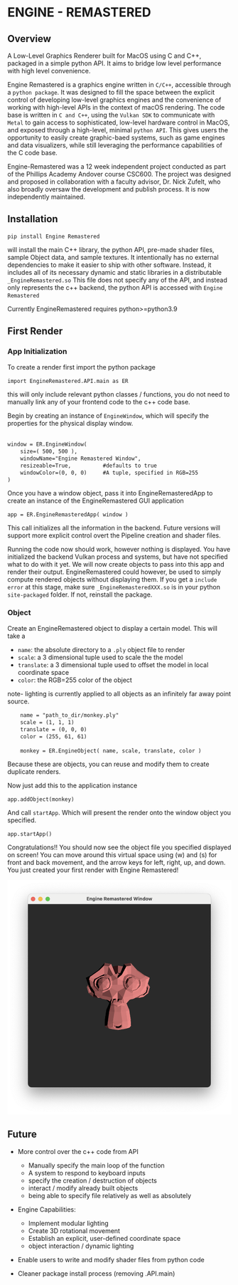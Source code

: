 # **ENGINE - REMASTERED**

## **Overview**

A Low-Level Graphics Renderer built for MacOS using C and C++, packaged in a simple python API. It aims to bridge low level performance with high level convenience.

Engine Remastered is a graphics engine written in ```C/C++```, accessible through a ```python package```. It was designed to fill the space between the explicit control of developing low-level graphics engines and the convenience of working with high-level APIs in the context of macOS rendering. The code base is written in ```C and C++```, using the ```Vulkan SDK``` to communicate with ```Metal``` to gain access to sophisticated, low-level hardware control in MacOS, and exposed through a high-level, minimal ```python API```. This gives users the opportunity to easily create graphic-baed systems, such as game engines and data visualizers, while still leveraging the performance capabilities of the C code base. 

Engine-Remastered was a 12 week independent project conducted as part of the Phillips Academy Andover course CSC600. The project was designed and proposed in collaboration with a faculty advisor, Dr. Nick Zufelt, who also broadly oversaw the development and publish process. It is now independently maintained.

## **Installation**

```
pip install Engine Remastered
```

will install the main C++ library, the python API, pre-made shader files, sample Object data, and sample textures. It intentionally has no external dependencies to make it easier to ship with other software. Instead, it includes all of its necessary dynamic and static libraries in a distributable `_EngineRemastered.so` This file does not specify any of the API, and instead only represents the c++ backend, the python API is accessed with `Engine Remastered`

Currently EngineRemastered requires python>=python3.9

## **First Render**

### **App Initialization**

To create a render first import the python package

```
import EngineRemastered.API.main as ER
```

this will only include relevant python classes / functions, you do not need to manually link any of your frontend code to the c++ code base.

Begin by creating an instance of `EngineWindow`, which will specify the properties for the physical display window.

```

window = ER.EngineWindow(
    size=( 500, 500 ),
    windowName="Engine Remastered Window",
    resizeable=True,          #defaults to true
    windowColor=(0, 0, 0)     #A tuple, specified in RGB=255
)

```

Once you have a window object, pass it into EngineRemasteredApp to create an instance of the EngineRemastered GUI application

```
app = ER.EngineRemasteredApp( window )
```

This call initializes all the information in the backend. Future versions will support more explicit control overt the Pipeline creation and shader files.

Running the code now should work, however nothing is displayed. You have initialized the backend Vulkan process and systems, but have not specified what to do with it yet. We will now create objects to pass into this app and render their output. EngineRemastered could however, be used to simply compute rendered objects without displaying them. If you get a `include error` at this stage, make sure `_EngineRemasteredXXX.so` is in your python `site-packaged` folder. If not, reinstall the package.

### **Object**

Create an EngineRemastered object to display a certain model. This will take a

- `name`: the absolute directory to a `.ply` object file to render
- `scale`: a 3 dimensional tuple used to scale the the model
- `translate`: a 3 dimensional tuple used to offset the model in local coordinate space
- `color`: the RGB=255 color of the object

note- lighting is currently applied to all objects as an infinitely far away point source.

```
    name = "path_to_dir/monkey.ply"
    scale = (1, 1, 1)
    translate = (0, 0, 0)
    color = (255, 61, 61)

    monkey = ER.EngineObject( name, scale, translate, color )
```

Because these are objects, you can reuse and modify them to create duplicate renders.

Now just add this to the application instance

```
app.addObject(monkey)
```

And call `startApp`. Which will present the render onto the window object you specified.

```
app.startApp()
```

Congratulations!! You should now see the object file you specified displayed on screen! You can move around this virtual space using (w) and (s) for front and back movement, and the arrow keys for left, right, up, and down. You just created your first render with Engine Remastered!

![Image](https://github.com/Brian-Masse/Enging-Remastered/blob/main/EngineRemastered/extra/example.png)

## **Future**

- More control over the c++ code from API

  - Manually specify the main loop of the function
  - A system to respond to keyboard inputs
  - specify the creation / destruction of objects
  - interact / modify already built objects
  - being able to specify file relatively as well as absolutely

- Engine Capabilities:

  - Implement modular lighting
  - Create 3D rotational movement
  - Establish an explicit, user-defined coordinate space
  - object interaction / dynamic lighting

- Enable users to write and modify shader files from python code
- Cleaner package install process (removing .API.main)
